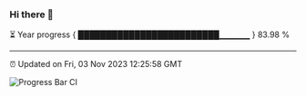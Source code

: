 ### Hi there 👋

⏳ Year progress { █████████████████████████▁▁▁▁▁ } 83.98 %

---

⏰ Updated on Fri, 03 Nov 2023 12:25:58 GMT

![Progress Bar CI](https://github.com/liununu/liununu/workflows/Progress%20Bar%20CI/badge.svg)
